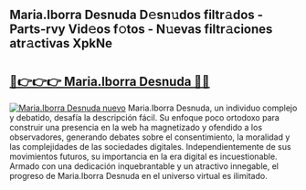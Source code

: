 ## Maria.Iborra Desnuda D𝚎sn𝚞dos filtr𝚊dos - Parts-rvy Vid𝚎os f𝚘tos - N𝚞evas filtr𝚊ciones atr𝚊ctivas XpkNe

# <h2><a href="http://mb8xiek.tromn.icu/?c=Maria.Iborra+Desnuda">🔗👉👉👉 Maria.Iborra Desnuda 🔗🔗</a></h2>

[![Maria.Iborra Desnuda nuevo](https://i.imgur.com/pEAQMta.gif)](http://mb8xiek.tromn.icu/?c=Maria.Iborra+Desnuda)
Maria.Iborra Desnuda, un individuo complejo y debatido, desafía la descripción fácil. Su enfoque poco ortodoxo para construir una presencia en la web ha magnetizado y ofendido a los observadores, generando debates sobre el consentimiento, la moralidad y las complejidades de las sociedades digitales. Independientemente de sus movimientos futuros, su importancia en la era digital es incuestionable. Armado con una dedicación inquebrantable y un atractivo innegable, el progreso de Maria.Iborra Desnuda en el universo virtual es ilimitado.
